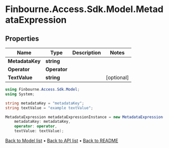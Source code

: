 # Finbourne.Access.Sdk.Model.MetadataExpression

## Properties

Name | Type | Description | Notes
------------ | ------------- | ------------- | -------------
**MetadataKey** | **string** |  | 
**Operator** | **Operator** |  | 
**TextValue** | **string** |  | [optional] 

```csharp
using Finbourne.Access.Sdk.Model;
using System;

string metadataKey = "metadataKey";
string textValue = "example textValue";

MetadataExpression metadataExpressionInstance = new MetadataExpression(
    metadataKey: metadataKey,
    operator: operator,
    textValue: textValue);
```

[Back to Model list](../README.md#documentation-for-models) &#8226; [Back to API list](../README.md#documentation-for-api-endpoints) &#8226; [Back to README](../README.md)
